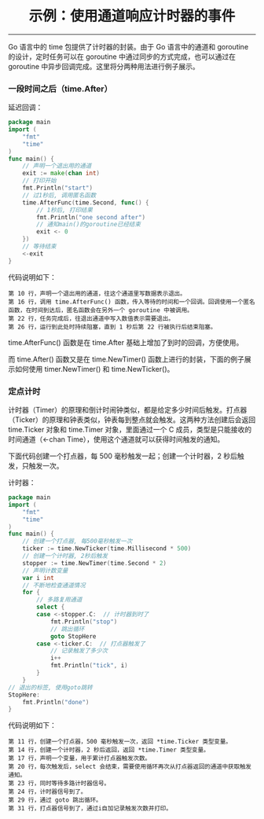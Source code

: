 <center><h1>示例：使用通道响应计时器的事件</h1></center>

---

Go 语言中的 time 包提供了计时器的封装。由于 Go 语言中的通道和 goroutine 的设计，定时任务可以在 goroutine 中通过同步的方式完成，也可以通过在 goroutine 中异步回调完成。这里将分两种用法进行例子展示。

### 一段时间之后（time.After）

延迟回调：

```go
package main
import (
    "fmt"
    "time"
)
func main() {
    // 声明一个退出用的通道
    exit := make(chan int)
    // 打印开始
    fmt.Println("start")
    // 过1秒后, 调用匿名函数
    time.AfterFunc(time.Second, func() {
        // 1秒后, 打印结果
        fmt.Println("one second after")
        // 通知main()的goroutine已经结束
        exit <- 0
    })
    // 等待结束
    <-exit
}
```

代码说明如下：

```
第 10 行，声明一个退出用的通道，往这个通道里写数据表示退出。
第 16 行，调用 time.AfterFunc() 函数，传入等待的时间和一个回调。回调使用一个匿名函数，在时间到达后，匿名函数会在另外一个 goroutine 中被调用。
第 22 行，任务完成后，往退出通道中写入数值表示需要退出。
第 26 行，运行到此处时持续阻塞，直到 1 秒后第 22 行被执行后结束阻塞。
```

time.AfterFunc() 函数是在 time.After 基础上增加了到时的回调，方便使用。

而 time.After() 函数又是在 time.NewTimer() 函数上进行的封装，下面的例子展示如何使用 timer.NewTimer() 和 time.NewTicker()。

### 定点计时

计时器（Timer）的原理和倒计时闹钟类似，都是给定多少时间后触发。打点器（Ticker）的原理和钟表类似，钟表每到整点就会触发。这两种方法创建后会返回 time.Ticker 对象和 time.Timer 对象，里面通过一个 C 成员，类型是只能接收的时间通道（<-chan Time），使用这个通道就可以获得时间触发的通知。

下面代码创建一个打点器，每 500 毫秒触发一起；创建一个计时器，2 秒后触发，只触发一次。

计时器：

```go
package main
import (
    "fmt"
    "time"
)
func main() {
    // 创建一个打点器, 每500毫秒触发一次
    ticker := time.NewTicker(time.Millisecond * 500)
    // 创建一个计时器, 2秒后触发
    stopper := time.NewTimer(time.Second * 2)
    // 声明计数变量
    var i int
    // 不断地检查通道情况
    for {
        // 多路复用通道
        select {
        case <-stopper.C:  // 计时器到时了
            fmt.Println("stop")
            // 跳出循环
            goto StopHere
        case <-ticker.C:  // 打点器触发了
            // 记录触发了多少次
            i++
            fmt.Println("tick", i)
        }
    }
// 退出的标签, 使用goto跳转
StopHere:
    fmt.Println("done")
}
```

代码说明如下：

```
第 11 行，创建一个打点器，500 毫秒触发一次，返回 *time.Ticker 类型变量。
第 14 行，创建一个计时器，2 秒后返回，返回 *time.Timer 类型变量。
第 17 行，声明一个变量，用于累计打点器触发次数。
第 20 行，每次触发后，select 会结束，需要使用循环再次从打点器返回的通道中获取触发通知。
第 23 行，同时等待多路计时器信号。
第 24 行，计时器信号到了。
第 29 行，通过 goto 跳出循环。
第 31 行，打点器信号到了，通过i自加记录触发次数并打印。
```

